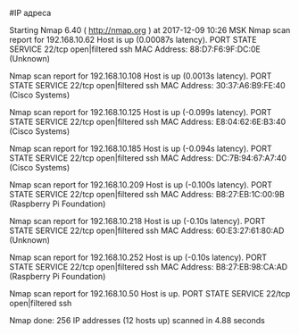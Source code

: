 #IP адреса <a name="99"></a>

Starting Nmap 6.40 ( http://nmap.org ) at 2017-12-09 10:26 MSK
Nmap scan report for 192.168.10.62
Host is up (0.00087s latency).
PORT   STATE         SERVICE
22/tcp open|filtered ssh
MAC Address: 88:D7:F6:9F:DC:0E (Unknown)

Nmap scan report for 192.168.10.108
Host is up (0.0013s latency).
PORT   STATE         SERVICE
22/tcp open|filtered ssh
MAC Address: 30:37:A6:B9:FE:40 (Cisco Systems)

Nmap scan report for 192.168.10.125
Host is up (-0.099s latency).
PORT   STATE         SERVICE
22/tcp open|filtered ssh
MAC Address: E8:04:62:6E:B3:40 (Cisco Systems)

Nmap scan report for 192.168.10.185
Host is up (-0.094s latency).
PORT   STATE         SERVICE
22/tcp open|filtered ssh
MAC Address: DC:7B:94:67:A7:40 (Cisco Systems)

Nmap scan report for 192.168.10.209
Host is up (-0.100s latency).
PORT   STATE         SERVICE
22/tcp open|filtered ssh
MAC Address: B8:27:EB:1C:00:9B (Raspberry Pi Foundation)

Nmap scan report for 192.168.10.218
Host is up (-0.10s latency).
PORT   STATE         SERVICE
22/tcp open|filtered ssh
MAC Address: 60:E3:27:61:80:AD (Unknown)

Nmap scan report for 192.168.10.252
Host is up (-0.10s latency).
PORT   STATE         SERVICE
22/tcp open|filtered ssh
MAC Address: B8:27:EB:98:CA:AD (Raspberry Pi Foundation)

Nmap scan report for 192.168.10.50
Host is up.
PORT   STATE         SERVICE
22/tcp open|filtered ssh

Nmap done: 256 IP addresses (12 hosts up) scanned in 4.88 seconds
